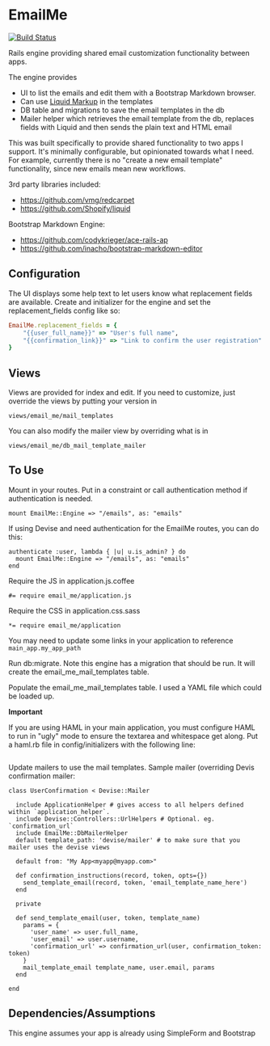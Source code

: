 # EmailMe

[![Build Status](https://travis-ci.org/devis/email-me.svg?branch=master)](https://travis-ci.org/devis/email-me)

Rails engine providing shared email customization functionality between 
apps.

The engine provides 

* UI to list the emails and edit them with a Bootstrap Markdown browser.
* Can use [Liquid Markup](http://www.liquidmarkup.org) in the templates
* DB table and migrations to save the email templates in the db
* Mailer helper which retrieves the email template from the db, replaces fields with Liquid and then sends the plain text and HTML email

This was built specifically to provide shared functionality to two apps I support.  It's minimally
configurable, but opinionated towards what I need.  For example, currently there is no "create a new
email template" functionality, since new emails mean new workflows.

3rd party libraries included:

* https://github.com/vmg/redcarpet
* https://github.com/Shopify/liquid

Bootstrap Markdown Engine:

* https://github.com/codykrieger/ace-rails-ap
* https://github.com/inacho/bootstrap-markdown-editor

## Configuration

The UI displays some help text to let users know what replacement fields are available.  Create
and initializer for the engine and set the replacement_fields config like so:

```ruby
EmailMe.replacement_fields = {
    "{{user_full_name}}" => "User's full name",
    "{{confirmation_link}}" => "Link to confirm the user registration"
}
```

## Views

Views are provided for index and edit.  If you need to customize, just override the views
by putting your version in

```
views/email_me/mail_templates
```

You can also modify the mailer view by overriding what is in

```
views/email_me/db_mail_template_mailer
```

## To Use

Mount in your routes. Put in a constraint or call authentication method if authentication is needed.

```
mount EmailMe::Engine => "/emails", as: "emails"
```

If using Devise and need authentication for the EmailMe routes, you can do this:

```
authenticate :user, lambda { |u| u.is_admin? } do
  mount EmailMe::Engine => "/emails", as: "emails"
end
```

Require the JS in application.js.coffee

```
#= require email_me/application.js
```

Require the CSS in application.css.sass

```
*= require email_me/application
```

You may need to update some links in your application to reference ```main_app.my_app_path```


Run db:migrate.  Note this engine has a migration that should be run.  It will create the email_me_mail_templates table.

Populate the email_me_mail_templates table.  I used a YAML file which could be loaded up.

**Important**

If you are using HAML in your main application, you must configure HAML to run in "ugly" mode to ensure the textarea and
whitespace get along.  Put a haml.rb file in config/initializers with the following line:

```
```

Update mailers to use the mail templates.  Sample mailer (overriding Devis confirmation mailer:

```
class UserConfirmation < Devise::Mailer

  include ApplicationHelper # gives access to all helpers defined within `application_helper`.
  include Devise::Controllers::UrlHelpers # Optional. eg. `confirmation_url`
  include EmailMe::DbMailerHelper
  default template_path: 'devise/mailer' # to make sure that you mailer uses the devise views

  default from: "My App<myapp@myapp.com>"

  def confirmation_instructions(record, token, opts={})
    send_template_email(record, token, 'email_template_name_here')
  end

  private

  def send_template_email(user, token, template_name)
    params = {
      'user_name' => user.full_name,
      'user_email' => user.username,
      'confirmation_url' => confirmation_url(user, confirmation_token: token)
    }
    mail_template_email template_name, user.email, params
  end

end
```

## Dependencies/Assumptions

This engine assumes your app is already using SimpleForm and Bootstrap

